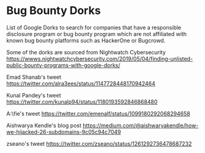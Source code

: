 # Bug Bounty Dorks
List of Google Dorks to search for companies that have a responsible disclosure program or bug bounty program which are not affiliated with known bug bounty platforms such as HackerOne or Bugcrowd.


Some of the dorks are sourced from Nightwatch Cybersecurity https://wwws.nightwatchcybersecurity.com/2019/05/04/finding-unlisted-public-bounty-programs-with-google-dorks/

Emad Shanab's tweet https://twitter.com/alra3ees/status/1147728448170942464

Kunal Pandey's tweet https://twitter.com/kunalp94/status/1180193592846868480

A:\fie's tweet https://twitter.com/emenalf/status/1099180292068294658

Aishwarya Kendle's blog post https://medium.com/@aishwaryakendle/how-we-hijacked-26-subdomains-9c05c94c7049

zseano's tweet https://twitter.com/zseano/status/1261292736478687232
